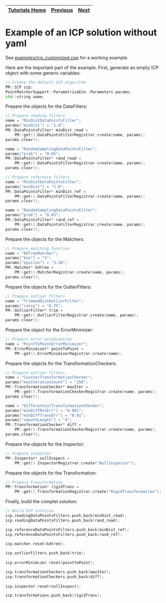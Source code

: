 | [Tutorials Home](index.md) | [Previous](Transformations.md) | [Next](DataPointsFilterDev.md) |
| :--- | :---: | ---: |

# Example of an ICP solution without yaml

See [examples/icp_customized.cpp](https://github.com/ethz-asl/libpointmatcher/blob/master/examples/icp_customized.cpp) for a working example.

Here are the important part of the example. First, generate an empty ICP object with some generic variables:

```cpp
// Create the default ICP algorithm
PM::ICP icp;
PointMatcherSupport::Parametrizable::Parameters params;
std::string name;
```

Prepare the objects for the DataFilters:

```cpp
// Prepare reading filters
name = "MinDistDataPointsFilter";
params["minDist"] = "1.0";
PM::DataPointsFilter* minDist_read = 
	PM::get().DataPointsFilterRegistrar.create(name, params);
params.clear();

name = "RandomSamplingDataPointsFilter";
params["prob"] = "0.05";
PM::DataPointsFilter* rand_read = 
	PM::get().DataPointsFilterRegistrar.create(name, params);
params.clear();

// Prepare reference filters
name = "MinDistDataPointsFilter";
params["minDist"] = "1.0";
PM::DataPointsFilter* minDist_ref = 
	PM::get().DataPointsFilterRegistrar.create(name, params);
params.clear();

name = "RandomSamplingDataPointsFilter";
params["prob"] = "0.05";
PM::DataPointsFilter* rand_ref = 
	PM::get().DataPointsFilterRegistrar.create(name, params);
params.clear();
```

Prepare the objects for the Matchers:

```cpp
// Prepare matching function
name = "KDTreeMatcher";
params["knn"] = "1";
params["epsilon"] = "3.16";
PM::Matcher* kdtree = 
	PM::get().MatcherRegistrar.create(name, params);
params.clear();
```

Prepare the objects for the OutlierFilters:

```cpp
// Prepare outlier filters
name = "TrimmedDistOutlierFilter";
params["ratio"] = "0.75";
PM::OutlierFilter* trim = 
	PM::get().OutlierFilterRegistrar.create(name, params);
params.clear();
```

Prepare the object for the ErrorMinimizer:

```cpp
// Prepare error minimization
name = "PointToPointErrorMinimizer";
PM::ErrorMinimizer* pointToPoint =   
	PM::get().ErrorMinimizerRegistrar.create(name);
```

Prepare the objects for the TransformationCheckers:

```cpp
// Prepare outlier filters
name = "CounterTransformationChecker";
params["maxIterationCount"] = "150";
PM::TransformationChecker* maxIter = 
	PM::get().TransformationCheckerRegistrar.create(name, params);
params.clear();

name = "DifferentialTransformationChecker";
params["minDiffRotErr"] = "0.001";
params["minDiffTransErr"] = "0.01";
params["smoothLength"] = "4";
PM::TransformationChecker* diff = 
	PM::get().TransformationCheckerRegistrar.create(name, params);
params.clear();
```

Prepare the objects for the Inspector:

```cpp
// Prepare inspector
PM::Inspector* nullInspect =
	PM::get().InspectorRegistrar.create("NullInspector");
```

Prepare the objects for the Transformation:

```cpp
// Prepare transformation
PM::Transformation* rigidTrans =
	PM::get().TransformationRegistrar.create("RigidTransformation");
```

Finally, build the complet solution:

```cpp
// Build ICP solution
icp.readingDataPointsFilters.push_back(minDist_read);
icp.readingDataPointsFilters.push_back(rand_read);

icp.referenceDataPointsFilters.push_back(minDist_ref);
icp.referenceDataPointsFilters.push_back(rand_ref);

icp.matcher.reset(kdtree);
	
icp.outlierFilters.push_back(trim);
	
icp.errorMinimizer.reset(pointToPoint);

icp.transformationCheckers.push_back(maxIter);
icp.transformationCheckers.push_back(diff);
	
icp.inspector.reset(nullInspect);

icp.transformations.push_back(rigidTrans);
```
